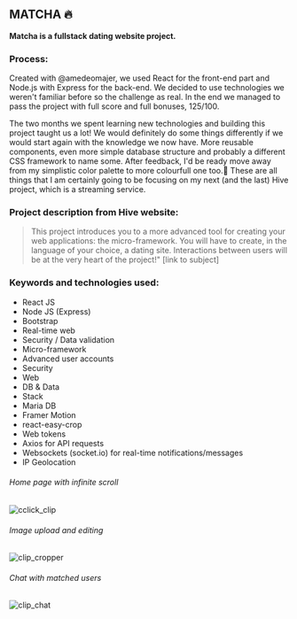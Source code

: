 ## MATCHA 🔥

**Matcha is a fullstack dating website project.** 

### Process:

Created with @amedeomajer, we used React for the front-end part and Node.js with Express for the back-end. We decided to use technologies we weren't familiar before so the challenge as real. In the end we managed to pass the project with full score and full bonuses, 125/100.

The two months we spent learning new technologies and building this project taught us a lot! We would definitely do some things differently if we would start again with the knowledge we now have. More reusable components, even more simple database structure and probably a different CSS framework to name some. After feedback, I'd be ready move away from my simplistic color palette to more colourfull one too.🎨
These are all things that I am certainly going to be focusing on my next (and the last) Hive project, which is a streaming service.



### Project description from Hive website:

> This project introduces you to a more advanced tool for creating your web applications: the micro-framework. You will have to create, in the language of your choice, a dating site. Interactions between users will be at the very heart of the project!" [link to subject]

### Keywords and technologies used:

- React JS
- Node JS (Express)
- Bootstrap
- Real-time web
- Security / Data validation
- Micro-framework
- Advanced user accounts
- Security
- Web
- DB & Data
- Stack
- Maria DB
- Framer Motion
- react-easy-crop
- Web tokens
- Axios for API requests
- Websockets (socket.io) for real-time notifications/messages
- IP Geolocation

###### Home page with infinite scroll

![cclick_clip](https://user-images.githubusercontent.com/98973785/208129066-57fa2c36-74a9-4f29-9256-4ac401e7e507.gif)

###### Image upload and editing

![clip_cropper](https://user-images.githubusercontent.com/98973785/208130621-dd4f93e6-a9ab-4320-8940-fa6c54472c95.gif)

###### Chat with matched users

![clip_chat](https://user-images.githubusercontent.com/98973785/208133396-8becfecb-651d-4f63-bf44-05f08922005a.gif)

